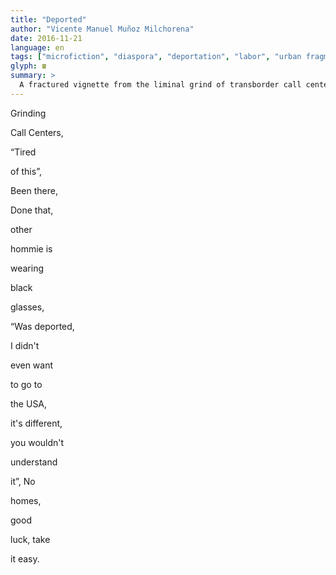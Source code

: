```yaml
---
title: "Deported"
author: "Vicente Manuel Muñoz Milchorena"
date: 2016-11-21
language: en
tags: ["microfiction", "diaspora", "deportation", "labor", "urban fragments"]
glyph: ☎️
summary: >
  A fractured vignette from the liminal grind of transborder call centers. Clipped voices, border trauma, and resignation reverberate through minimalist lines. The structure mimics the rhythm of static-filled conversations—punctuated by survival and disconnection.
---
```


Grinding

Call Centers,

“Tired

of this”,

Been there,

Done that,

other

hommie is

wearing

black

glasses,

“Was deported,

I didn't

even want

to go to

the USA,

it's different,

you wouldn't

understand

it”, No

homes,

good

luck, take

it easy.

